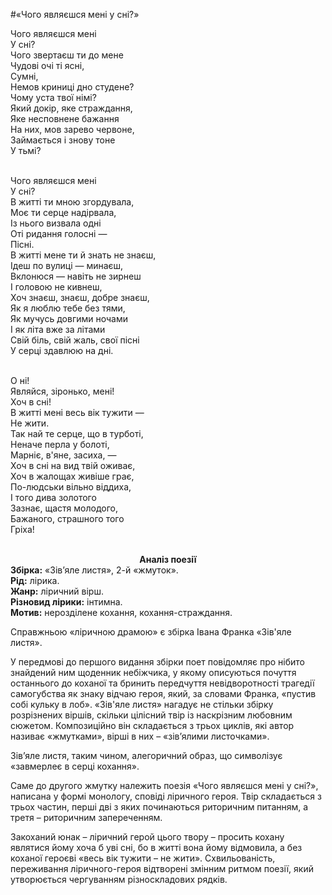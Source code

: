 #«Чого являєшся мені у сні?»

Чого являєшся мені <br>
У сні? <br>
Чого звертаєш ти до мене <br>
Чудові очі ті ясні, <br>
Сумні, <br>
Немов криниці дно студене? <br>
Чому уста твої німі? <br>
Який докір, яке страждання, <br>
Яке несповнене бажання <br>
На них, мов зарево червоне, <br>
Займається і знову тоне <br>
У тьмі?<br><br>

Чого являєшся мені <br>
У сні? <br>
В житті ти мною згордувала, <br>
Моє ти серце надірвала, <br>
Із нього визвала одні <br>
Оті ридання голосні — <br>
Пісні. <br>
В житті мене ти й знать не знаєш, <br>
Ідеш по вулиці — минаєш, <br>
Вклонюся — навіть не зирнеш <br>
І головою не кивнеш, <br>
Хоч знаєш, знаєш, добре знаєш, <br>
Як я люблю тебе без тями, <br>
Як мучусь довгими ночами <br>
І як літа вже за літами <br>
Свій біль, свій жаль, свої пісні <br>
У серці здавлюю на дні.<br><br>

О ні! <br>
Являйся, зіронько, мені! <br>
Хоч в сні! <br>
В житті мені весь вік тужити — <br>
Не жити. <br>
Так най те серце, що в турботі, <br>
Неначе перла у болоті, <br>
Марніє, в'яне, засиха, — <br>
Хоч в сні на вид твій оживає, <br>
Хоч в жалощах живіше грає, <br>
По-людськи вільно віддиха, <br>
І того дива золотого <br>
Зазнає, щастя молодого, <br>
Бажаного, страшного того <br>
Гріха!<br><br>
<center><b>Аналіз поезії</b></center>
<b>Збірка:</b> «Зів’яле листя», 2-й «жмуток».<br>
<b>Рід:</b> лірика.<br>
<b>Жанр:</b> ліричний вірш.<br>
<b>Різновид лірики:</b> інтимна.<br>
<b>Мотив:</b> нерозділене кохання, кохання-страждання.<br>
<p>
Справжньою «ліричною драмою» є збірка Івана Франка «Зів'яле листя».</p>
<p>У передмові до першого видання збірки поет повідомляє про нібито знайдений ним щоденник небіжчика, у якому описуються почуття останнього до коханої та бринить передчуття невідворотності трагедії самогубства як знаку відчаю героя, який, за словами Франка, «пустив собі кульку в лоб».
«Зів'яле листя» нагадує не стільки збірку розрізнених віршів, скільки цілісний твір із наскрізним любовним сюжетом. Композиційно він складається з трьох циклів, які автор називає «жмутками», вірші в них – «зів’ялими листочками».</p>
<p>Зів’яле листя, таким чином, алегоричний образ, що символізує «завмерлеє в серці кохання».</p>
<p>Саме до другого жмутку належить поезія «Чого являєшся мені у сні?», написана у формі монологу, сповіді ліричного героя. Твір складається з трьох частин, перші дві з яких починаються риторичним питанням, а третя – риторичним запереченням. </p>
<p>Закоханий юнак – ліричний герой цього твору – просить кохану являтися йому хоча б уві сні, бо в житті вона йому відмовила, а без коханої героєві «весь вік тужити – не жити». Схвильованість, переживання ліричного-героя відтворені змінним ритмом поезії, який утворюється чергуванням різноскладових рядків.</p>


